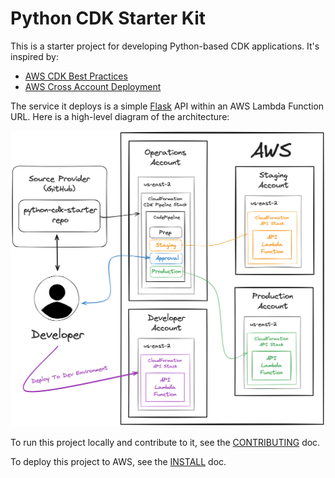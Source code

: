 # Python CDK Starter Kit
This is a starter project for developing Python-based CDK applications. It's inspired by:

- [AWS CDK Best Practices](https://docs.aws.amazon.com/cdk/latest/guide/best-practices.html)
- [AWS Cross Account Deployment](https://aws.amazon.com/blogs/mt/cross-account-deployments-aws-control-tower-environment/)

The service it deploys is a simple [Flask](https://flask.palletsprojects.com/en/3.0.x/) API within an AWS Lambda Function URL. Here is a high-level diagram of the architecture:

![Architecture Diagram](./diagram.png)

To run this project locally and contribute to it, see the [CONTRIBUTING](CONTRIBUTING.md) doc.

To deploy this project to AWS, see the [INSTALL](INSTALL.md) doc.
